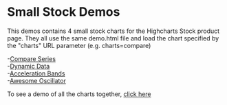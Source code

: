 # Small Stock Demos
This demos contains 4 small stock charts for the Highcharts Stock product page. They all use the same demo.html file and load the chart specified by the "charts" URL parameter (e.g. charts=compare)

-[Compare Series](http://localhost:3030/samples/view?path=highcharts/website/small-demos-stock&charts=compare)    
-[Dynamic Data](http://localhost:3030/samples/view?path=highcharts/website/small-demos-stock&charts=dynamic)    
-[Acceleration Bands](http://localhost:3030/samples/view?path=highcharts/website/small-demos-stock&charts=ab)   
-[Awesome Oscillator](http://localhost:3030/samples/view?path=highcharts/website/small-demos-stock&charts=ao)  

To see a demo of all the charts together, [click here](https://www.goodwiththat.com/ag/demos)

